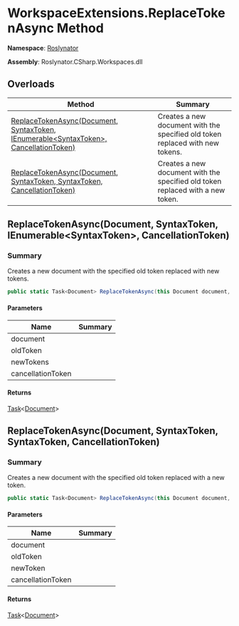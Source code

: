 # WorkspaceExtensions\.ReplaceTokenAsync Method

**Namespace**: [Roslynator](../../README.md)

**Assembly**: Roslynator\.CSharp\.Workspaces\.dll

## Overloads

| Method | Summary |
| ------ | ------- |
| [ReplaceTokenAsync(Document, SyntaxToken, IEnumerable\<SyntaxToken>, CancellationToken)](#Roslynator_WorkspaceExtensions_ReplaceTokenAsync_Microsoft_CodeAnalysis_Document_Microsoft_CodeAnalysis_SyntaxToken_System_Collections_Generic_IEnumerable_Microsoft_CodeAnalysis_SyntaxToken__System_Threading_CancellationToken_) | Creates a new document with the specified old token replaced with new tokens\. |
| [ReplaceTokenAsync(Document, SyntaxToken, SyntaxToken, CancellationToken)](#Roslynator_WorkspaceExtensions_ReplaceTokenAsync_Microsoft_CodeAnalysis_Document_Microsoft_CodeAnalysis_SyntaxToken_Microsoft_CodeAnalysis_SyntaxToken_System_Threading_CancellationToken_) | Creates a new document with the specified old token replaced with a new token\. |

## ReplaceTokenAsync\(Document, SyntaxToken, IEnumerable\<SyntaxToken>, CancellationToken\)<a name="Roslynator_WorkspaceExtensions_ReplaceTokenAsync_Microsoft_CodeAnalysis_Document_Microsoft_CodeAnalysis_SyntaxToken_System_Collections_Generic_IEnumerable_Microsoft_CodeAnalysis_SyntaxToken__System_Threading_CancellationToken_"></a>

### Summary

Creates a new document with the specified old token replaced with new tokens\.

```csharp
public static Task<Document> ReplaceTokenAsync(this Document document, SyntaxToken oldToken, IEnumerable<SyntaxToken> newTokens, CancellationToken cancellationToken = default(CancellationToken))
```

#### Parameters

| Name | Summary |
| ---- | ------- |
| document | |
| oldToken | |
| newTokens | |
| cancellationToken | |

#### Returns

[Task](https://docs.microsoft.com/en-us/dotnet/api/system.threading.tasks.task-1)\<[Document](https://docs.microsoft.com/en-us/dotnet/api/microsoft.codeanalysis.document)>

## ReplaceTokenAsync\(Document, SyntaxToken, SyntaxToken, CancellationToken\)<a name="Roslynator_WorkspaceExtensions_ReplaceTokenAsync_Microsoft_CodeAnalysis_Document_Microsoft_CodeAnalysis_SyntaxToken_Microsoft_CodeAnalysis_SyntaxToken_System_Threading_CancellationToken_"></a>

### Summary

Creates a new document with the specified old token replaced with a new token\.

```csharp
public static Task<Document> ReplaceTokenAsync(this Document document, SyntaxToken oldToken, SyntaxToken newToken, CancellationToken cancellationToken = default(CancellationToken))
```

#### Parameters

| Name | Summary |
| ---- | ------- |
| document | |
| oldToken | |
| newToken | |
| cancellationToken | |

#### Returns

[Task](https://docs.microsoft.com/en-us/dotnet/api/system.threading.tasks.task-1)\<[Document](https://docs.microsoft.com/en-us/dotnet/api/microsoft.codeanalysis.document)>


